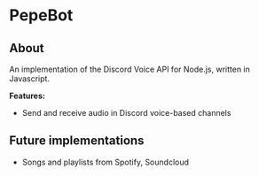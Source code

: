 # PepeBot

## About

An implementation of the Discord Voice API for Node.js, written in Javascript.

**Features:**

- Send and receive audio in Discord voice-based channels

## Future implementations

- Songs and playlists from Spotify, Soundcloud
